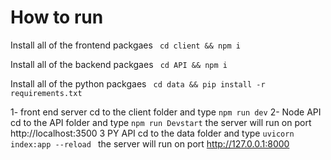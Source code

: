 # How to run
Install all of the frontend packgaes 
``` cd client && npm i```

Install all of the backend packgaes 
``` cd API && npm i```

Install all of the python packgaes 
``` cd data && pip install -r requirements.txt```

1- front end server 
cd to the client folder and type ``` npm run dev ```
2- Node  API 
cd to the API folder and type ``` npm run Devstart ```
the server will run on port http://localhost:3500
3 PY API
cd to the data folder and type ``` uvicorn index:app --reload  ```
the server will run on port http://127.0.0.1:8000
